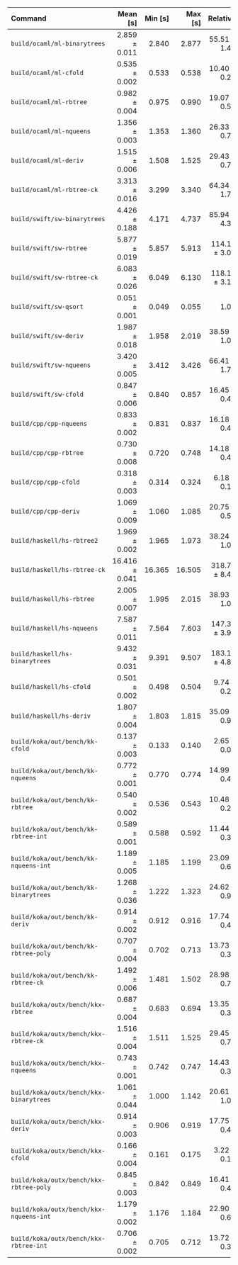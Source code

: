 | Command | Mean [s] | Min [s] | Max [s] | Relative |
|:---|---:|---:|---:|---:|
| `build/ocaml/ml-binarytrees` | 2.859 ± 0.011 | 2.840 | 2.877 | 55.51 ± 1.49 |
| `build/ocaml/ml-cfold` | 0.535 ± 0.002 | 0.533 | 0.538 | 10.40 ± 0.28 |
| `build/ocaml/ml-rbtree` | 0.982 ± 0.004 | 0.975 | 0.990 | 19.07 ± 0.51 |
| `build/ocaml/ml-nqueens` | 1.356 ± 0.003 | 1.353 | 1.360 | 26.33 ± 0.70 |
| `build/ocaml/ml-deriv` | 1.515 ± 0.006 | 1.508 | 1.525 | 29.43 ± 0.79 |
| `build/ocaml/ml-rbtree-ck` | 3.313 ± 0.016 | 3.299 | 3.340 | 64.34 ± 1.73 |
| `build/swift/sw-binarytrees` | 4.426 ± 0.188 | 4.171 | 4.737 | 85.94 ± 4.30 |
| `build/swift/sw-rbtree` | 5.877 ± 0.019 | 5.857 | 5.913 | 114.12 ± 3.05 |
| `build/swift/sw-rbtree-ck` | 6.083 ± 0.026 | 6.049 | 6.130 | 118.14 ± 3.17 |
| `build/swift/sw-qsort` | 0.051 ± 0.001 | 0.049 | 0.055 | 1.00 |
| `build/swift/sw-deriv` | 1.987 ± 0.018 | 1.958 | 2.019 | 38.59 ± 1.08 |
| `build/swift/sw-nqueens` | 3.420 ± 0.005 | 3.412 | 3.426 | 66.41 ± 1.76 |
| `build/swift/sw-cfold` | 0.847 ± 0.006 | 0.840 | 0.857 | 16.45 ± 0.45 |
| `build/cpp/cpp-nqueens` | 0.833 ± 0.002 | 0.831 | 0.837 | 16.18 ± 0.43 |
| `build/cpp/cpp-rbtree` | 0.730 ± 0.008 | 0.720 | 0.748 | 14.18 ± 0.41 |
| `build/cpp/cpp-cfold` | 0.318 ± 0.003 | 0.314 | 0.324 | 6.18 ± 0.18 |
| `build/cpp/cpp-deriv` | 1.069 ± 0.009 | 1.060 | 1.085 | 20.75 ± 0.58 |
| `build/haskell/hs-rbtree2` | 1.969 ± 0.002 | 1.965 | 1.973 | 38.24 ± 1.01 |
| `build/haskell/hs-rbtree-ck` | 16.416 ± 0.041 | 16.365 | 16.505 | 318.79 ± 8.49 |
| `build/haskell/hs-rbtree` | 2.005 ± 0.007 | 1.995 | 2.015 | 38.93 ± 1.04 |
| `build/haskell/hs-nqueens` | 7.587 ± 0.011 | 7.564 | 7.603 | 147.34 ± 3.91 |
| `build/haskell/hs-binarytrees` | 9.432 ± 0.031 | 9.391 | 9.507 | 183.16 ± 4.89 |
| `build/haskell/hs-cfold` | 0.501 ± 0.002 | 0.498 | 0.504 | 9.74 ± 0.26 |
| `build/haskell/hs-deriv` | 1.807 ± 0.004 | 1.803 | 1.815 | 35.09 ± 0.93 |
| `build/koka/out/bench/kk-cfold` | 0.137 ± 0.003 | 0.133 | 0.140 | 2.65 ± 0.09 |
| `build/koka/out/bench/kk-nqueens` | 0.772 ± 0.001 | 0.770 | 0.774 | 14.99 ± 0.40 |
| `build/koka/out/bench/kk-rbtree` | 0.540 ± 0.002 | 0.536 | 0.543 | 10.48 ± 0.28 |
| `build/koka/out/bench/kk-rbtree-int` | 0.589 ± 0.001 | 0.588 | 0.592 | 11.44 ± 0.30 |
| `build/koka/out/bench/kk-nqueens-int` | 1.189 ± 0.005 | 1.185 | 1.199 | 23.09 ± 0.62 |
| `build/koka/out/bench/kk-binarytrees` | 1.268 ± 0.036 | 1.222 | 1.323 | 24.62 ± 0.95 |
| `build/koka/out/bench/kk-deriv` | 0.914 ± 0.002 | 0.912 | 0.916 | 17.74 ± 0.47 |
| `build/koka/out/bench/kk-rbtree-poly` | 0.707 ± 0.004 | 0.702 | 0.713 | 13.73 ± 0.37 |
| `build/koka/out/bench/kk-rbtree-ck` | 1.492 ± 0.006 | 1.481 | 1.502 | 28.98 ± 0.78 |
| `build/koka/outx/bench/kkx-rbtree` | 0.687 ± 0.004 | 0.683 | 0.694 | 13.35 ± 0.36 |
| `build/koka/outx/bench/kkx-rbtree-ck` | 1.516 ± 0.004 | 1.511 | 1.525 | 29.45 ± 0.79 |
| `build/koka/outx/bench/kkx-nqueens` | 0.743 ± 0.001 | 0.742 | 0.747 | 14.43 ± 0.38 |
| `build/koka/outx/bench/kkx-binarytrees` | 1.061 ± 0.044 | 1.000 | 1.142 | 20.61 ± 1.02 |
| `build/koka/outx/bench/kkx-deriv` | 0.914 ± 0.003 | 0.906 | 0.919 | 17.75 ± 0.47 |
| `build/koka/outx/bench/kkx-cfold` | 0.166 ± 0.004 | 0.161 | 0.175 | 3.22 ± 0.12 |
| `build/koka/outx/bench/kkx-rbtree-poly` | 0.845 ± 0.003 | 0.842 | 0.849 | 16.41 ± 0.44 |
| `build/koka/outx/bench/kkx-nqueens-int` | 1.179 ± 0.002 | 1.176 | 1.184 | 22.90 ± 0.61 |
| `build/koka/outx/bench/kkx-rbtree-int` | 0.706 ± 0.002 | 0.705 | 0.712 | 13.72 ± 0.37 |
